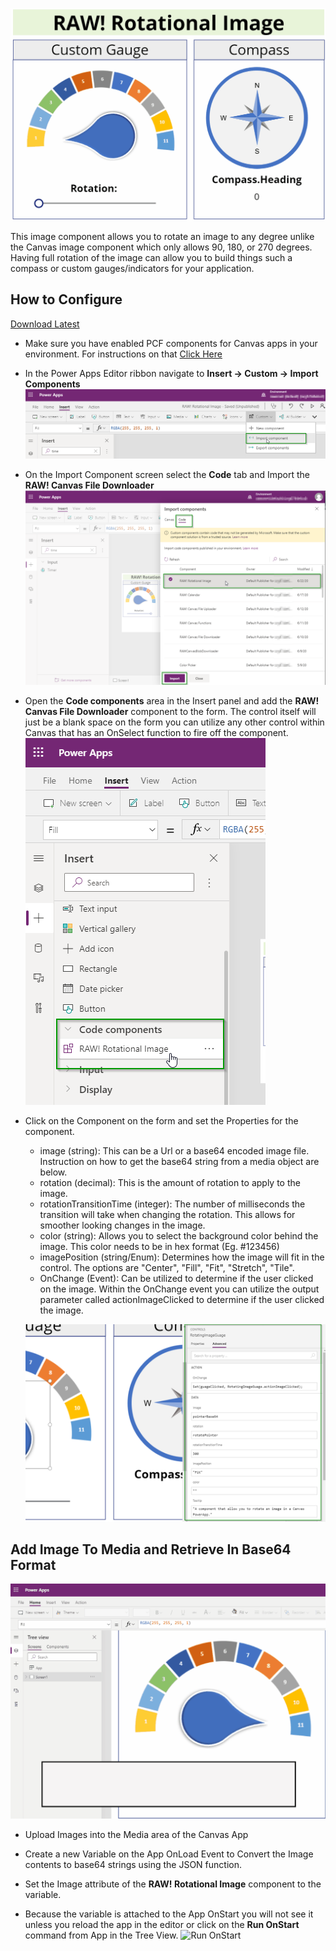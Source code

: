 ![Rotational Image](./images/RotationalImage.gif)

This image component allows you to rotate an image to any degree unlike the Canvas image component which only allows 90, 180, or 270 degrees.  Having full rotation of the image can allow you to build things such a compass or custom gauges/indicators for your application.

## How to Configure

[Download Latest](https://github.com/rwilson504/PCFControls/releases/latest/download/RotationalImageComponent_managed.zip)

* Make sure you have enabled PCF components for Canvas apps in your environment.  For instructions on that [Click Here](https://docs.microsoft.com/en-us/powerapps/developer/component-framework/component-framework-for-canvas-apps)

* In the Power Apps Editor ribbon navigate to **Insert -> Custom -> Import Components**
![Import Component](./images/ImportComponentRibbon.png)

* On the Import Component screen select the **Code** tab and Import the **RAW! Canvas File Downloader**
![Add Component](./images/ImportComponent.png)

* Open the **Code components** area in the Insert panel and add the **RAW! Canvas File Downloader** component to the form.  The control itself will just be a blank space on the form you can utilize any other control within Canvas that has an OnSelect function to fire off the component.
![Add Component to Form](./images/AddComponentToForm.png)

* Click on the Component on the form and set the Properties for the component.
    * image (string): This can be a Url or a base64 encoded image file.  Instruction on how to get the base64 string from a media object are below.
    * rotation (decimal): This is the amount of rotation to apply to the image.
    * rotationTransitionTime (integer): The number of milliseconds the transition will take when changing the rotation.  This allows for smoother looking changes in the image.
    * color (string): Allows you to select the background color behind the image.  This color needs to be in hex format (Eg. #123456)
    * imagePosition (string/Enum): Determines how the image will fit in the control.  The options are "Center", "Fill", "Fit", "Stretch", "Tile".
    * OnChange (Event): Can be utilized to determine if the user clicked on the image.  Within the OnChange event you can utilize the output parameter called actionImageClicked to determine if the user clicked the image.

    
    ![Component Properties](./images/ComponentProperties.png)

## Add Image To Media and Retrieve In Base64 Format

![Set Component to Media](./images/ConverImageToBase64.gif)

* Upload Images into the Media area of the Canvas App
* Create a new Variable on the App OnLoad Event to Convert the Image contents to base64 strings using the JSON function.
* Set the Image attribute of the **RAW! Rotational Image** component to the variable.

* Because the variable is attached to the App OnStart you will not see it unless you reload the app in the editor or click on the **Run OnStart** command from App in the Tree View.
![Run OnStart](./image/RunOnStart.png)